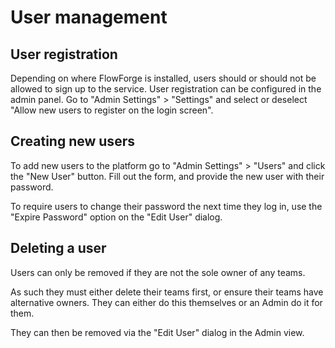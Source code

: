 # User management

## User registration

Depending on where FlowForge is installed, users should or should not be allowed 
to sign up to the service. User registration can be configured in the admin panel.
Go to "Admin Settings" > "Settings" and select or deselect "Allow new users to register on the login screen".

## Creating new users

To add new users to the platform go to "Admin Settings" > "Users" and click the
"New User" button. Fill out the form, and provide the new user with their password.

To require users to change their password the next time they log in, use the "Expire Password" option
on the "Edit User" dialog.

## Deleting a user

Users can only be removed if they are not the sole owner of any teams.

As such they must either delete their teams first, or ensure their teams have
alternative owners. They can either do this themselves or an Admin do it for them.

They can then be removed via the "Edit User" dialog in the Admin view.

